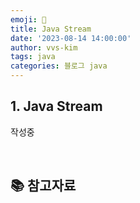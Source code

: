 ```yaml
---
emoji: 🧬
title: Java Stream
date: '2023-08-14 14:00:00'
author: vvs-kim
tags: java
categories: 블로그 java
---
```


## 1. Java Stream

작성중

<br>

## 📚 참고자료

<!-- [Set in Java](https://www.javatpoint.com/set-in-java) -->

```toc

```
